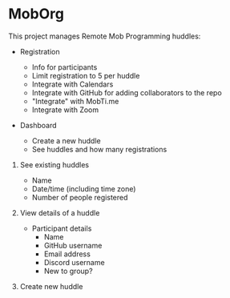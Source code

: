 # MobOrg

This project manages Remote Mob Programming huddles:

* Registration
    + Info for participants
    + Limit registration to 5 per huddle
    - Integrate with Calendars
    - Integrate with GitHub for adding collaborators to the repo
    - "Integrate" with MobTi.me
    - Integrate with Zoom

* Dashboard
    + Create a new huddle
    + See huddles and how many registrations

1. See existing huddles
    - Name
    - Date/time (including time zone)
    - Number of people registered

1. View details of a huddle

    - Participant details
      - Name
      - GitHub username
      - Email address 
      - Discord username
      - New to group?

1. Create new huddle